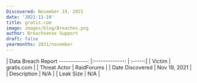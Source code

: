 ```yaml
---
Discovered: November 19, 2021
date: '2021-11-19'
title: gratis.com
image: images/blog/Breaches.png
author: Breachsense Support
draft: false
yearmonths: 2021/november
---
```



| Data Breach Report
------------:   |:-------------:    | :-----:|
| Victim    | gratis.com      | 
| Threat Actor    | RaidForums      | 
| Date Discovered    | Nov 19, 2021      | 
| Description    | N/A      | 
| Leak Size    | N/A      | 

